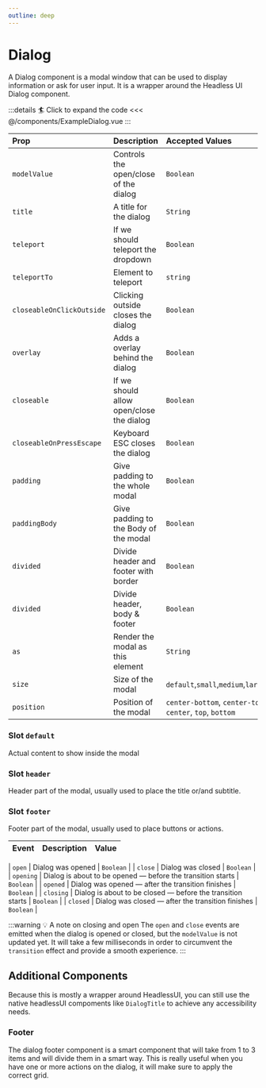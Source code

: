 ```yaml
---
outline: deep
---
```


# Dialog

A Dialog component is a modal window that can be used to display information or ask for user input. It is a wrapper around the Headless UI Dialog component.

<!--@include: ../../parts/title-preview.md-->

<ExampleDialog />

:::details :surfer: Click to expand the code
<<< @/components/ExampleDialog.vue
:::

<!--@include: ../../parts/title-props.md-->

| Prop                      | Description                              | Accepted Values                                          | Default     |
|:--------------------------|:-----------------------------------------|:---------------------------------------------------------|:------------|
| `modelValue`              | Controls the open/close of the dialog    | `Boolean`                                                | `false`     |
| `title`                   | A title for the dialog                   | `String`                                                 | `undefined` |
| `teleport`                | If we should teleport the dropdown       | `Boolean`                                                | `true`      |
| `teleportTo`              | Element to teleport                      | `string`                                                 | `body`      |
| `closeableOnClickOutside` | Clicking outside closes the dialog       | `Boolean`                                                | `true`      |
| `overlay`                 | Adds a overlay behind the dialog         | `Boolean`                                                | `true`      |
| `closeable`               | If we should allow open/close the dialog | `Boolean`                                                | `true`      |
| `closeableOnPressEscape`  | Keyboard ESC closes the dialog           | `Boolean`                                                | `true`      |
| `padding`                 | Give padding to the whole modal          | `Boolean`                                                | `false`     |
| `paddingBody`             | Give padding to the Body of the modal    | `Boolean`                                                | `true`      |
| `divided`                 | Divide header and footer with border     | `Boolean`                                                | `false`     |
| `divided`                 | Divide header, body & footer             | `Boolean`                                                | `true`      |
| `as`                      | Render the modal as this element         | `String`                                                 | `div`       |
| `size`                    | Size of the modal                        | `default`,`small`,`medium`,`large`,`full`                | `default`   |
| `position`                | Position of the modal                    | `center-bottom`, `center-top`, `center`, `top`, `bottom` | `center`    |



<!--@include: ../../parts/title-slots.md-->

### Slot `default`

Actual content to show inside the modal

### Slot `header`

Header part of the modal, usually used to place the title or/and subtitle.

### Slot `footer`

Footer part of the modal, usually used to place buttons or actions.


<!--@include: ../../parts/title-events.md-->

| Event   | Description             | Value     |
|:--------|:------------------------|:----------|
<!--@include: ../../parts/events-model-value.md-->
| `open` | Dialog was opened | `Boolean` |
| `close` | Dialog was closed | `Boolean` |
| `opening` | Dialog is about to be opened — before the transition starts | `Boolean` |
| `opened` | Dialog was opened — after the transition finishes | `Boolean` |
| `closing` | Dialog is about to be closed — before the transition starts | `Boolean` |
| `closed` | Dialog was closed — after the transition finishes | `Boolean` |

:::warning :bulb: A note on closing and open
The `open` and `close` events are emitted when the dialog is opened or closed, but the `modelValue` is not updated yet.
It will take a few milliseconds in order to circumvent the `transition` effect and provide a smooth experience.
:::


## Additional Components

Because this is mostly a wrapper around HeadlessUI, you can still use the native headlessUI compoments like `DialogTitle` to achieve any accessibility needs.

### Footer

The dialog footer component is a smart component that will take from 1 to 3 items and will divide them in a smart way.
This is really useful when you have one or more actions on the dialog, it will make sure to apply the correct grid.

